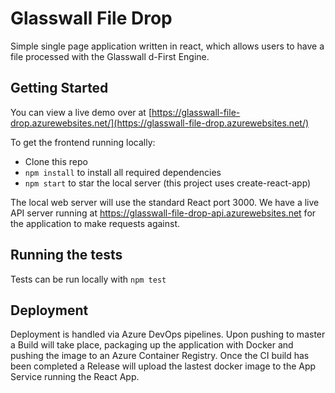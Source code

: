 # Glasswall File Drop

Simple single page application written in react, which allows users to have a file processed with the Glasswall d-First Engine.

## Getting Started
You can view a live demo over at [https://glasswall-file-drop.azurewebsites.net/](https://glasswall-file-drop.azurewebsites.net/)

To get the frontend running locally:
* Clone this repo
* `npm install` to install all required dependencies
* `npm start` to star the local server (this project uses create-react-app)

The local web server will use the standard React port 3000.
We have a live API server running at https://glasswall-file-drop-api.azurewebsites.net for the application to make requests against.

## Running the tests

Tests can be run locally with `npm test`

## Deployment

Deployment is handled via Azure DevOps pipelines. Upon pushing to master a Build will take place, packaging up the application with Docker and pushing the image to an Azure Container Registry. Once the CI build has been completed a Release will upload the lastest docker image to the App Service running the React App.
